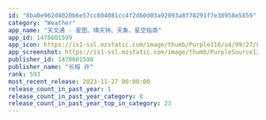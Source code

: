 ```yaml
---
id: "8ba0e962d4020b6e57cc604081cc4f2d60d03a92093a8f78291f7e38958e5859"
category: "Weather"
app_name: "天文通 - 星图、晴天钟、天象、星空指南"
app_id: 1478601599
app_icon: https://is1-ssl.mzstatic.com/image/thumb/Purple116/v4/99/27/86/992786d4-8c8f-fa76-1ede-4210482c3730/AppIcon-0-0-1x_U007emarketing-0-0-0-7-0-0-sRGB-0-0-0-GLES2_U002c0-512MB-85-220-0-0.png/1024x1024bb.png
app_screenshot: https://is1-ssl.mzstatic.com/image/thumb/PurpleSource126/v4/47/86/ad/4786ad5e-76c8-9e2b-9d21-2cca6d4f3591/96b0e9d5-6eca-4142-b3a6-42e0c6d2e996__U82f9_U679c__U00281_U0029.png/1284x2778bb.png
publisher_id: 1478601598
publisher_name: "长榕 许"
rank: 593
most_recent_release: 2023-11-27 00:00:00
release_count_in_past_year: 1
release_count_in_past_year_category: 8
release_count_in_past_year_top_in_category: 23
---
```


